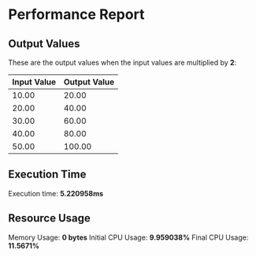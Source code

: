 # Performance Report
## Output Values
These are the output values when the input values are multiplied by **2**:

| Input Value | Output Value |
|-------------|--------------|
| 10.00 | 20.00 |
| 20.00 | 40.00 |
| 30.00 | 60.00 |
| 40.00 | 80.00 |
| 50.00 | 100.00 |
## Execution Time
Execution time: **5.220958ms**
## Resource Usage
Memory Usage: **0 bytes**
Initial CPU Usage: **9.959038%**
Final CPU Usage: **11.5671%**
